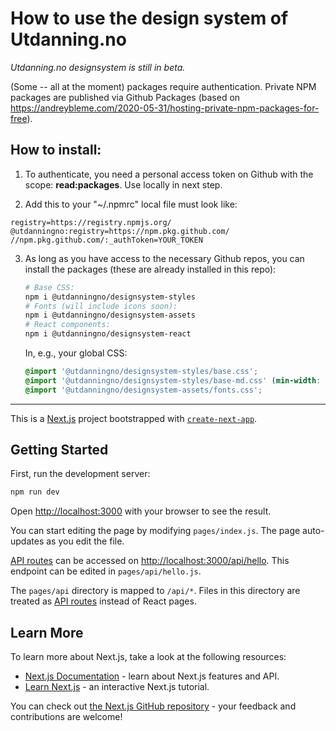 # How to use the design system of Utdanning.no

*Utdanning.no designsystem is still in beta.*

(Some -- all at the moment) packages require authentication. Private NPM packages are published via Github Packages (based on https://andreybleme.com/2020-05-31/hosting-private-npm-packages-for-free).

## How to install:

1. To authenticate, you need a personal access token on Github with the scope: **read:packages**. Use locally in next step.

2. Add this to your "~/.npmrc" local file must look like:

  ```
  registry=https://registry.npmjs.org/
  @utdanningno:registry=https://npm.pkg.github.com/
  //npm.pkg.github.com/:_authToken=YOUR_TOKEN
  ```

3. As long as you have access to the necessary Github repos, you can install the packages (these are already installed in this repo):

	```sh
	# Base CSS:
	npm i @utdanningno/designsystem-styles
	# Fonts (will include icons soon):
	npm i @utdanningno/designsystem-assets
	# React components:
	npm i @utdanningno/designsystem-react
	```

	In, e.g., your global CSS:

	```css
	@import '@utdanningno/designsystem-styles/base.css';
	@import '@utdanningno/designsystem-styles/base-md.css' (min-width: 768px);
	@import '@utdanningno/designsystem-assets/fonts.css';
	```


---


This is a [Next.js](https://nextjs.org/) project bootstrapped with [`create-next-app`](https://github.com/vercel/next.js/tree/canary/packages/create-next-app).

## Getting Started

First, run the development server:

```bash
npm run dev
```

Open [http://localhost:3000](http://localhost:3000) with your browser to see the result.

You can start editing the page by modifying `pages/index.js`. The page auto-updates as you edit the file.

[API routes](https://nextjs.org/docs/api-routes/introduction) can be accessed on [http://localhost:3000/api/hello](http://localhost:3000/api/hello). This endpoint can be edited in `pages/api/hello.js`.

The `pages/api` directory is mapped to `/api/*`. Files in this directory are treated as [API routes](https://nextjs.org/docs/api-routes/introduction) instead of React pages.

## Learn More

To learn more about Next.js, take a look at the following resources:

- [Next.js Documentation](https://nextjs.org/docs) - learn about Next.js features and API.
- [Learn Next.js](https://nextjs.org/learn) - an interactive Next.js tutorial.

You can check out [the Next.js GitHub repository](https://github.com/vercel/next.js/) - your feedback and contributions are welcome!
